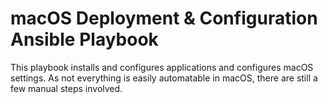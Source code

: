 # macOS Deployment & Configuration Ansible Playbook

This playbook installs and configures applications and configures macOS settings.
As not everything is easily automatable in macOS, there are still a few manual steps involved.
